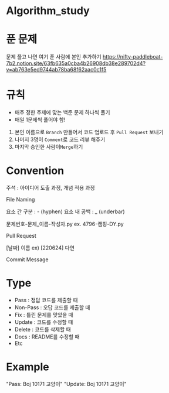 # Algorithm_study
# 푼 문제
문제 풀고 나면 여기 푼 사람에 본인 추가하기
https://nifty-paddleboat-7b2.notion.site/63fb635a0cba4b26908db38e289702d4?v=ab763e5ed9744ab78ba68f62aac0c1f5

# 규칙
- 매주 정한 주제에 맞는 백준 문제 하나씩 풀기
- 매일 1문제씩 풀어야 함!
1. 본인 이름으로 ```Branch``` 만들어서 코드 업로드 후 ```Pull Request``` 보내기
2. 나머지 3명이 ```Comment```로 코드 리뷰 해주기
3. 마지막 승인한 사람이```Merge```하기

# Convention
주석 : 아이디어 도출 과정, 개념 적용 과정

File Naming

요소 간 구분 : - (hyphen)
요소 내 공백 : _ (underbar)

문제번호-문제_이름-작성자.py ex. 4796-캠핑-DY.py

Pull Request

[날짜] 이름
ex) [220624] 다연


Commit Message
# Type
- Pass  : 정답 코드를 제출할 때
- Non-Pass : 오답 코드를 제출할 때
- Fix   : 틀린 문제를 맞았을 때
- Update : 코드를 수정할 때
- Delete : 코드를 삭제할 때
- Docs  : README를 수정할 때
- Etc

# Example
"Pass: Boj 10171 고양이"
"Update: Boj 10171 고양이"

